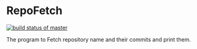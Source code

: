 # RepoFetch

[![build status of master](https://travis-ci.org/AdityaMunot/RepoFetch.svg?branch=master)](https://travis-ci.org/AdityaMunot/RepoFetch)

The program to Fetch repository name and their commits and print them.
